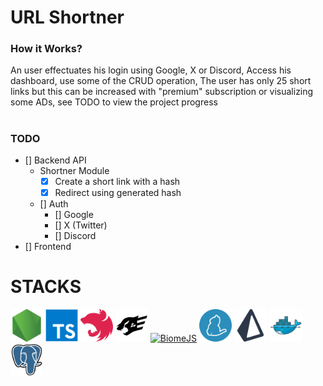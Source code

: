 # URL Shortner

<div>
  <h3>How it Works?</h3>
  An user effectuates his login using Google, X or Discord,
  Access his dashboard, use some of the CRUD operation,
  The user has only 25 short links but this can be increased with "premium" subscription or visualizing some ADs, see <a hfef="#TODO">TODO</a> to view the project progress
</div>

#

### TODO

- [] Backend API
  - Shortner Module
    - [x] Create a short link with a hash
    - [x] Redirect using generated hash
  - [] Auth
    - [] Google
    - [] X (Twitter)
    - [] Discord
- [] Frontend

#

# STACKS

[<img width="52px" alt="NodeJS" src="https://github.com/devicons/devicon/raw/master/icons/nodejs/nodejs-original.svg"/>](https://nodejs.org/)
[<img width="52px" alt="TypeScript" src="https://github.com/devicons/devicon/raw/master/icons/typescript/typescript-original.svg"/>](https://www.typescriptlang.org/)
[<img width="52px" alt="NestJS" src="https://github.com/devicons/devicon/raw/master/icons/nestjs/nestjs-original.svg"/>](https://nestjs.com/)
[<img width="52px" alt="Fastify" src="https://github.com/devicons/devicon/raw/master/icons/fastify/fastify-original.svg"/>](https://fastify.dev/)
[<img width="52px" alt="BiomeJS" src="https://avatars.githubusercontent.com/u/140182603?s=200&v=4"/>](https://biomejs.dev/)
[<img width="52px" alt="Yarn" src="https://github.com/devicons/devicon/raw/master/icons/yarn/yarn-original.svg"/>](https://yarnpkg.com/)
[<img width="52px" alt="Prisma" src="https://github.com/devicons/devicon/raw/master/icons/prisma/prisma-original.svg"/>](https://www.prisma.io/)
[<img width="52px" alt="Docker" src="https://github.com/devicons/devicon/raw/master/icons/docker/docker-original.svg"/>](https://www.docker.com/)
[<img width="52px" alt="PostgreSQL" src="https://github.com/devicons/devicon/raw/master/icons/postgresql/postgresql-original.svg"/>](https://www.postgresql.org/)
